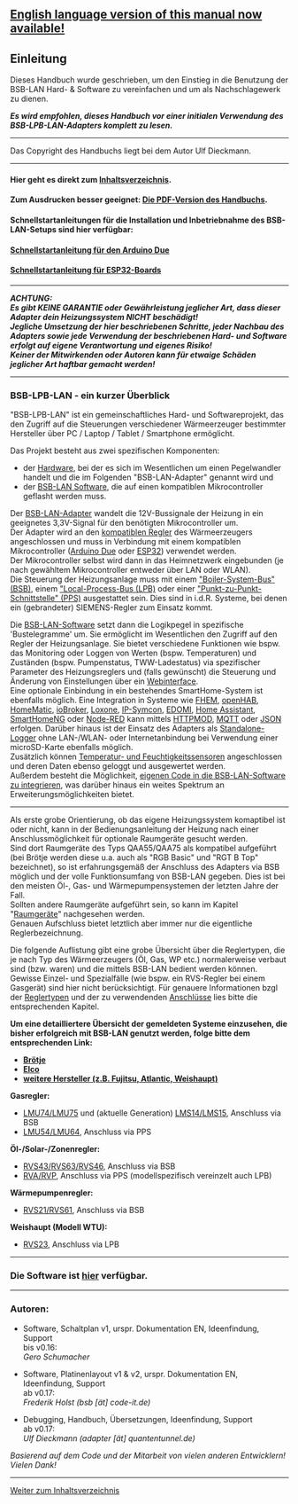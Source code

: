 <h2><b><a href="https://1coderookie.github.io/BSB-LPB-LAN_EN">English language version of this manual now available!</a></b></h2>  
   
## Einleitung  

Dieses Handbuch wurde geschrieben, um den Einstieg in die Benutzung der BSB-LAN Hard- & Software zu vereinfachen und um als Nachschlagewerk zu dienen.  

***Es wird empfohlen, dieses Handbuch vor einer initialen Verwendung des BSB-LPB-LAN-Adapters komplett zu lesen.***    
    
---  
  
Das Copyright des Handbuchs liegt bei dem Autor Ulf Dieckmann.
  
---  
    
#### Hier geht es direkt zum [Inhaltsverzeichnis](inhaltsverzeichnis.md).   
    
#### Zum Ausdrucken besser geeignet: [Die PDF-Version des Handbuchs](https://github.com/1coderookie/BSB-LPB-LAN/raw/master/Handbuch_BSB-LPB-LAN-Adapter.pdf).  
  
#### Schnellstartanleitungen für die Installation und Inbetriebnahme des BSB-LAN-Setups sind hier verfügbar:
#### [Schnellstartanleitung für den Arduino Due](SSA_DUE.md)
#### [Schnellstartanleitung für ESP32-Boards](SSA_ESP32.md)
  
---  

***ACHTUNG:  
Es gibt KEINE GARANTIE oder Gewährleistung jeglicher Art, dass dieser Adapter dein Heizungssystem NICHT beschädigt!  
Jegliche Umsetzung der hier beschriebenen Schritte, jeder Nachbau des Adapters sowie jede Verwendung der beschriebenen Hard- und Software erfolgt auf eigene Verantwortung und eigenes Risiko!  
Keiner der Mitwirkenden oder Autoren kann für etwaige Schäden jeglicher Art haftbar gemacht werden!***   

---
  
### BSB-LPB-LAN - ein kurzer Überblick   

"BSB-LPB-LAN" ist ein gemeinschaftliches Hard- und Softwareprojekt, das den Zugriff auf die Steuerungen verschiedener Wärmeerzeuger bestimmter Hersteller über PC / Laptop / Tablet / Smartphone ermöglicht.  
  
Das Projekt besteht aus zwei spezifischen Komponenten:  
- der [Hardware](kap01.md), bei der es sich im Wesentlichen um einen Pegelwandler handelt und die im Folgenden "BSB-LAN-Adapter" genannt wird und  
- der [BSB-LAN Software](kap02.md), die auf einen kompatiblen Mikrocontroller geflasht werden muss.  
    
Der [BSB-LAN-Adapter](kap01.md#11-adapter) wandelt die 12V-Bussignale der Heizung in ein geeignetes 3,3V-Signal für den benötigten Mikrocontroller um.  
Der Adapter wird an den [kompatiblen Regler](kap10.md) des Wärmeerzeugers angeschlossen und muss in Verbindung mit einem kompatiblen Mikrocontroller ([Arduino Due](kap01.md#12-arduino-due) oder [ESP32](kap01.md#13-esp32)) verwendet werden.  
Der Mikrocontroller selbst wird dann in das Heimnetzwerk eingebunden (je nach gewähltem Mikrocontroller entweder über LAN oder WLAN).   
Die Steuerung der Heizungsanlage muss mit einem ["Boiler-System-Bus" (BSB)](kap10.md#1011-bsb), einem ["Local-Process-Bus (LPB)](kap10.md#1012-lpb) oder einer ["Punkt-zu-Punkt-Schnittstelle" (PPS)](kap10.md#1013-pps-schnittstelle) ausgestattet sein. Dies sind in i.d.R. Systeme, bei denen ein (gebrandeter) SIEMENS-Regler zum Einsatz kommt.

Die [BSB-LAN-Software](kap02.md) setzt dann die Logikpegel in spezifische 'Bustelegramme' um. Sie ermöglicht im Wesentlichen den Zugriff auf den Regler der Heizungsanlage. Sie bietet verschiedene Funktionen wie bspw. das Monitoring oder Loggen von Werten (bspw. Temperaturen) und Zuständen (bspw. Pumpenstatus, TWW-Ladestatus) via spezifischer Parameter des Heizungsreglers und (falls gewünscht) die Steuerung und Änderung von Einstellungen über ein [Webinterface](kap04.md).  
Eine optionale Einbindung in ein bestehendes SmartHome-System ist ebenfalls möglich. Eine Integration in Systeme wie [FHEM](kap08.md#81-fhem), [openHAB](kap08.md#82-openhab), [HomeMatic](kap08.md#83-homematic-eq3), [ioBroker](kap08.md#84-iobroker), [Loxone](kap08.md#85-loxone), [IP-Symcon](kap08.md#86-ip-symcon), [EDOMI](kap08.md#810-edomi), [Home Assistant](kap08.md#811-home-assistant), [SmartHomeNG](kap08.md#812-smarthomeng) oder [Node-RED](kap08.md#813-node-red) kann mittels [HTTPMOD](kap08.md#812-einbindung-mittels-httpmod-modul), [MQTT](kap05.md#52-mqtt) oder [JSON](kap05.md#53-json) erfolgen. 
Darüber hinaus ist der Einsatz des Adapters als [Standalone-Logger](kap06.md#61-loggen-von-daten) ohne LAN-/WLAN- oder Internetanbindung bei Verwendung einer microSD-Karte ebenfalls möglich.  
Zusätzlich können [Temperatur- und Feuchtigkeitssensoren](kap07.md#71-verwendung-optionaler-sensoren-dht22-ds18b20-bme280) angeschlossen und deren Daten ebenso geloggt und ausgewertet werden.  
Außerdem besteht die Möglichkeit, [eigenen Code in die BSB-LAN-Software zu integrieren](kap06.md#68-eigenen-code-in-bsb-lan-einbinden), was darüber hinaus ein weites Spektrum an Erweiterungsmöglichkeiten bietet.  
  
---  
  
Als erste grobe Orientierung, ob das eigene Heizungssystem komaptibel ist oder nicht, kann in der Bedienungsanleitung der Heizung nach einer Anschlussmöglichkeit für optionale Raumgeräte gesucht werden.  
Sind dort Raumgeräte des Typs QAA55/QAA75 als kompatibel aufgeführt (bei Brötje werden diese u.a. auch als "RGB Basic" und "RGT B Top" bezeichnet), so ist erfahrungsgemäß der Anschluss des Adapters via BSB möglich und der volle Funktionsumfang von BSB-LAN gegeben. Dies ist bei den meisten Öl-, Gas- und Wärmepumpensystemen der letzten Jahre der Fall.  
Sollten andere Raumgeräte aufgeführt sein, so kann im Kapitel "[Raumgeräte](kap10.md#105-konventionelle-raumgeräte-für-die-aufgeführten-reglertypen)" nachgesehen werden.  
Genauen Aufschluss bietet letztlich aber immer nur die eigentliche Reglerbezeichnung.  
      
Die folgende Auflistung gibt eine grobe Übersicht über die Reglertypen, die je nach Typ des Wärmeerzeugers (Öl, Gas, WP etc.) normalerweise verbaut sind (bzw. waren) und die mittels BSB-LAN bedient werden können. Gewisse Einzel- und Spezialfälle (wie bspw. ein RVS-Regler bei einem Gasgerät) sind hier nicht berücksichtigt. Für genauere Informationen bzgl der [Reglertypen](kap10.md#102-detaillierte-beschreibung-der-kompatiblen-regler) und der zu verwendenden [Anschlüsse](kap03.md#31-anschluss-des-adapters) lies bitte die entsprechenden Kapitel.
  
**Um eine detailliertere Übersicht der gemeldeten Systeme einzusehen, die bisher erfolgreich mit BSB-LAN genutzt werden, folge bitte dem entsprechenden Link:**  
- **[Brötje](kap11.md#111-brötje)**
- **[Elco](kap11.md#112-elco)**
- **[weitere Hersteller (z.B. Fujitsu, Atlantic, Weishaupt)](ap11.md#113-weitere-hersteller)**       
  
**Gasregler:**  
- [LMU74/LMU75](kap10.md#10211-lmu-regler) und (aktuelle Generation) [LMS14/LMS15](kap10.md#10212-lms-regler), Anschluss via BSB  
- [LMU54/LMU64](kap10.md#10211-lmu-regler), Anschluss via PPS   
   
**Öl-/Solar-/Zonenregler:**  
- [RVS43/RVS63/RVS46](kap10.md#10222-rvs-regler), Anschluss via BSB  
- [RVA/RVP](kap10.md#10221-rva--und-rvp-regler), Anschluss via PPS (modellspezifisch vereinzelt auch LPB)  
   
**Wärmepumpenregler:**  
- [RVS21/RVS61](kap10.md#10222-rvs-regler), Anschluss via BSB  
   
**Weishaupt (Modell WTU):**  
- [RVS23](kap10.md#10222-rvs-regler), Anschluss via LPB    
   
---
     
### Die Software ist [hier](https://github.com/fredlcore/BSB-LAN) verfügbar.  

---  

### Autoren:   

-   Software, Schaltplan v1, urspr. Dokumentation EN, Ideenfindung, Support  
    bis v0.16:  
    *Gero Schumacher*

-   Software, Platinenlayout v1 & v2, urspr. Dokumentation EN, Ideenfindung, Support  
    ab v0.17:  
    *Frederik Holst (bsb \[ät\] code-it.de)*

-   Debugging, Handbuch, Übersetzungen, Ideenfindung, Support  
    ab v0.17:  
    *Ulf Dieckmann (adapter \[ät\] quantentunnel.de)*

*Basierend auf dem Code und der Mitarbeit von vielen anderen
Entwicklern! Vielen Dank!*  
      
    
    

---
    
[Weiter zum Inhaltsverzeichnis](inhaltsverzeichnis.md)  


